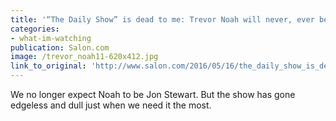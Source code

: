 ```yaml
---
title: '“The Daily Show” is dead to me: Trevor Noah will never, ever be good at his job'
categories: 
- what-im-watching
publication: Salon.com
image: /trevor_noah11-620x412.jpg
link_to_original: 'http://www.salon.com/2016/05/16/the_daily_show_is_dead_to_me_trevor_noah_will_never_ever_be_good_at_his_job_also_thanks_a_lot_for_donald_trump/'
---
```



We no longer expect Noah to be Jon Stewart. But the show has gone edgeless and dull just when we need it the most.